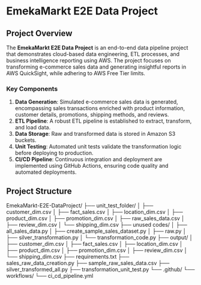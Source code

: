 # EmekaMarkt E2E Data Project

## Project Overview

The **EmekaMarkt E2E Data Project** is an end-to-end data pipeline project that demonstrates cloud-based data engineering, ETL processes, and business intelligence reporting using AWS. The project focuses on transforming e-commerce sales data and generating insightful reports in AWS QuickSight, while adhering to AWS Free Tier limits.

### Key Components

1. **Data Generation**: Simulated e-commerce sales data is generated, encompassing sales transactions enriched with product information, customer details, promotions, shipping methods, and reviews.
2. **ETL Pipeline**: A robust ETL pipeline is established to extract, transform, and load data.
3. **Data Storage**: Raw and transformed data is stored in Amazon S3 buckets.
4. **Unit Testing**: Automated unit tests validate the transformation logic before deploying to production.
5. **CI/CD Pipeline**: Continuous integration and deployment are implemented using GitHub Actions, ensuring code quality and automated deployments.

## Project Structure

EmekaMarkt-E2E-DataProject/ ├── unit_test_folder/ │ ├── customer_dim.csv │ ├── fact_sales.csv │ ├── location_dim.csv │ ├── product_dim.csv │ ├── promotion_dim.csv │ ├── raw_sales_data.csv │ ├── review_dim.csv │ └── shipping_dim.csv ├── unused codes/ │ ├── all_sales_data.py │ ├── create_sample_sales_dataset.py │ ├── raw.py │ ├── silver_transformation.py │ └── transformation_code.py ├── output/ │ ├── customer_dim.csv │ ├── fact_sales.csv │ ├── location_dim.csv │ ├── product_dim.csv │ ├── promotion_dim.csv │ ├── review_dim.csv │ └── shipping_dim.csv ├── requirements.txt ├── sales_raw_data_creation.py ├── sample_raw_sales_data.csv ├── silver_transformed_all.py ├── transformation_unit_test.py └── .github/ └── workflows/ └── ci_cd_pipeline.yml


